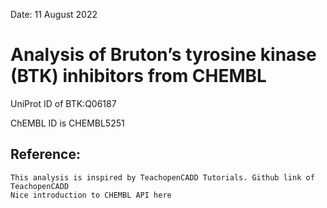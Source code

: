 Date: 11 August 2022

# Analysis of Bruton’s tyrosine kinase (BTK) inhibitors from CHEMBL

UniProt ID of BTK:Q06187

ChEMBL ID is CHEMBL5251

## Reference:

    This analysis is inspired by TeachopenCADD Tutorials. Github link of TeachopenCADD
    Nice introduction to CHEMBL API here


